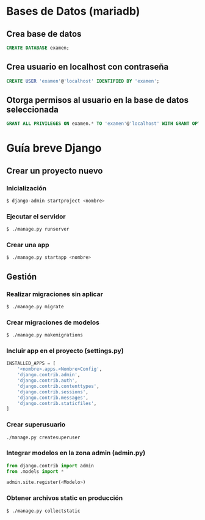 # Bases de Datos (mariadb)

## Crea base de datos
```sql
CREATE DATABASE examen;
```

## Crea usuario en localhost con contraseña
```sql
CREATE USER 'examen'@'localhost' IDENTIFIED BY 'examen';
```

## Otorga permisos al usuario en la base de datos seleccionada
```sql
GRANT ALL PRIVILEGES ON examen.* TO 'examen'@'localhost' WITH GRANT OPTION;
```

# Guía breve Django

## Crear un proyecto nuevo
### Inicialización
```sh
$ django-admin startproject <nombre>
```

### Ejecutar el servidor
```sh
$ ./manage.py runserver
```

### Crear una app
```sh
$ ./manage.py startapp <nombre>
```

## Gestión
### Realizar migraciones sin aplicar
```sh
$ ./manage.py migrate
```

### Crear migraciones de modelos
```sh
$ ./manage.py makemigrations
```

### Incluir app en el proyecto (settings.py)
```python
INSTALLED_APPS = [
    '<nombre>.apps.<Nombre>Config',
    'django.contrib.admin',
    'django.contrib.auth',
    'django.contrib.contenttypes',
    'django.contrib.sessions',
    'django.contrib.messages',
    'django.contrib.staticfiles',
]
```

### Crear superusuario
```sh
./manage.py createsuperuser
```
### Integrar modelos en la zona admin (admin.py)
```python
from django.contrib import admin
from .models import *

admin.site.register(<Modelo>)
```

### Obtener archivos static en producción
```sh
$ ./manage.py collectstatic
```

